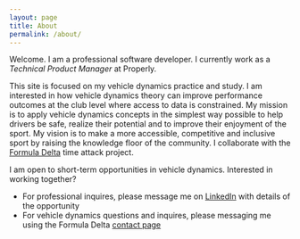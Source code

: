 ```yaml
---
layout: page
title: About
permalink: /about/
---
```


Welcome. I am a professional software developer. I currently work as a
_Technical Product Manager_ at Properly.

This site is focused on my vehicle dynamics practice and study. I am interested
in how vehicle dynamics theory can improve performance outcomes at the club
level where access to data is constrained. My mission is to apply vehicle
dynamics concepts in the simplest way possible to help drivers be safe, realize
their potential and to improve their enjoyment of the sport. My vision is to
make a more accessible, competitive and inclusive sport by raising the
knowledge floor of the community. I collaborate with the [Formula
Delta](https://formuladelta.ca) time attack project.

I am open to short-term opportunities in vehicle dynamics. Interested in
working together?

- For professional inquires, please message me on
  [LinkedIn](https://www.linkedin.com/in/ktse/) with details of the opportunity
- For vehicle dynamics questions and inquires, please messaging me using the
  Formula Delta [contact page](https://formuladelta.ca/contact-us/)
